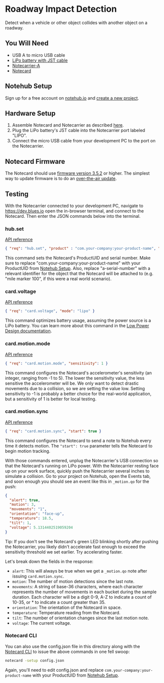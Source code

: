# Roadway Impact Detection

Detect when a vehicle or other object collides with another object on a roadway.

## You Will Need

* USB A to micro USB cable
* [LiPo battery with JST cable](https://shop.blues.io/products/5-000-mah-lipo-battery)
* [Notecarrier-A](https://shop.blues.io/products/carr-al)
* [Notecard](https://blues.io/products/notecard/)

## Notehub Setup

Sign up for a free account on [notehub.io](https://notehub.io) and [create a new project](https://dev.blues.io/quickstart/notecard-quickstart/notecard-and-notecarrier-pi/#set-up-notehub).

## Hardware Setup

1. Assemble Notecard and Notecarrier as described [here](https://dev.blues.io/quickstart/notecard-quickstart/notecard-and-notecarrier-a).
2. Plug the LiPo battery's JST cable into the Notecarrier port labeled "LIPO".
3. Connect the micro USB cable from your development PC to the port on the Notecarrier.

## Notecard Firmware

The Notecard should use [firmware version 3.5.2](https://dev.blues.io/notecard/notecard-firmware-releases/#v3-5-2-november-2-2022) or higher. The simplest way to update firmware is to do an [over-the-air update](https://dev.blues.io/notecard/notecard-walkthrough/updating-notecard-firmware#ota-dfu-with-notehub).

## Testing

With the Notecarrier connected to your development PC, navigate to https://dev.blues.io open the in-browser terminal, and connect to the Notecard. Then enter the JSON commands below into the terminal.

### hub.set

[API reference](https://dev.blues.io/api-reference/notecard-api/hub-requests/#hub-set)

```json
{ "req": "hub.set", "product" : "com.your-company:your-product-name", "sn": "a-serial-number", "body":{"app":"nf22"} }
```

This command sets the Notecard's ProductUID and serial number. Make sure to replace "com.your-company:your-product-name" with your ProductUID from [Notehub Setup](#notehub-setup). Also, replace "a-serial-number" with a relevant identifier for the object that the Notecard will be attached to (e.g. "mile marker 100", if this were a real world scenario).

### card.voltage

[API reference](https://dev.blues.io/api-reference/notecard-api/card-requests/#card-voltage)

```json
{ "req": "card.voltage", "mode": "lipo" }
```

This command optimizes battery usage, assuming the power source is a LiPo battery. You can learn more about this command in the [Low Power Design documentation](https://dev.blues.io/notecard/notecard-walkthrough/low-power-design/#customizing-voltage-variable-behaviors
).

### card.motion.mode

[API reference](https://dev.blues.io/api-reference/notecard-api/card-requests/#card-motion-mode)

```json
{ "req": "card.motion.mode", "sensitivity": 1 }
```

This command configures the Notecard's accelerometer's sensitivity (an integer, ranging from -1 to 5). The lower the sensitivity value, the less sensitive the accelerometer will be. We only want to detect drastic movements due to a collision, so we are setting the value low. Setting sensitivity to -1 is probably a better choice for the real-world application, but a sensitivity of 1 is better for local testing.

### card.motion.sync

[API reference](https://dev.blues.io/api-reference/notecard-api/card-requests/#card-motion-sync)

```json
{ "req": "card.motion.sync", "start": true }
```

This command configures the Notecard to send a note to Notehub every time it detects motion. The `"start": true` parameter tells the Notecard to begin motion tracking.

With those commands entered, unplug the Notecarrier's USB connection so that the Notecard's running on LiPo power. With the Notecarrier resting face up on your work surface, quickly push the Notecarrier several inches to simulate a collision. Go to your project on Notehub, open the Events tab, and soon enough you should see an event like this in `_motion.qo` for the push:

```json
{
  "alert": true,
  "motion": 3,
  "movements": "1",
  "orientation": "face-up",
  "temperature": 18.5,
  "tilt": 1,
  "voltage": 5.1314402519059204
}
```

Tip: If you don't see the Notecard's green LED blinking shortly after pushing the Notecarrier, you likely didn't accelerate fast enough to exceed the sensitivity threshold we set earlier. Try accelerating faster.

Let's break down the fields in the response:

- `alert`: This will always be true when we get a `_motion.qo` note after issuing `card.motion.sync`.
- `motion`: The number of motion detections since the last note.
- `movements`: A string of base-36 characters, where each character represents the number of movements in each bucket during the sample duration. Each character will be a digit 0-9, A-Z to indicate a count of 10-35, or * to indicate a count greater than 35.
- `orientation`: The orientation of the Notecard in space.
- `temperature`: Temperature reading from the Notecard.
- `tilt`: The number of orientation changes since the last motion note.
- `voltage`: The current voltage.

### Notecard CLI

You can also use the config.json file in this directory along with the [Notecard CLI](https://dev.blues.io/tools-and-sdks/notecard-cli/) to issue the above commands in one fell swoop:

```sh
notecard -setup config.json
```

Again, you'll need to edit config.json and replace `com.your-company:your-product-name` with your ProductUID from [Notehub Setup](#notehub-setup).
